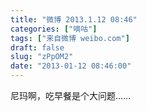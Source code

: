 ```yaml
---
title: "微博 2013.1.12 08:46"
categories: ["嘀咕"]
tags: ["来自微博 weibo.com"]
draft: false
slug: "zPpOM2"
date: "2013-01-12 08:46:00"
---
```


<p>尼玛啊，吃早餐是个大问题…… ​​​​</p>
